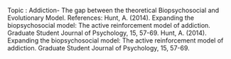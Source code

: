 Topic : Addiction- The gap between the theoretical Biopsychosocial and Evolutionary Model.
References: Hunt, A. (2014). Expanding the biopsychosocial model: The active reinforcement model of addiction. Graduate Student Journal of Psychology, 15, 57-69.
Hunt, A. (2014). Expanding the biopsychosocial model: The active reinforcement model of addiction. Graduate Student Journal of Psychology, 15, 57-69.
